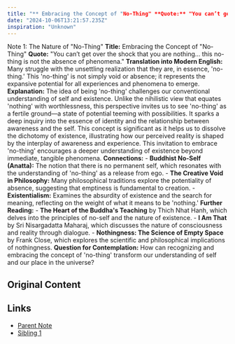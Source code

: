 ```yaml
---
title: "** Embracing the Concept of "No-Thing" **Quote:** "You can’t get over the shock that you are nothing... this no-thing is not the absence of phenomena." **Translation into Modern English:** Many struggle with the unsettling realization that they are, in essence, 'no-thing.' This 'no-thing' is not simply void or absence; it represents the expansive potential for all experiences and phenomena to emerge. **Explanation:** The idea of being 'no-thing' challenges our conventional understanding of self and existence. Unlike the nihilistic view that equates 'nothing' with worthlessness, this perspective invites us to see 'no-thing' as a fertile ground—a state of potential teeming with possibilities. It sparks a deep inquiry into the essence of identity and the relationship between awareness and the self. This concept is significant as it helps us to dissolve the dichotomy of existence, illustrating how our perceived reality is shaped by the interplay of awareness and experience. This invitation to embrace 'no-thing' encourages a deeper understanding of existence beyond immediate, tangible phenomena. **Connections:** - **Buddhist No-Self (Anatta):** The notion that there is no permanent self, which resonates with the understanding of 'no-thing' as a release from ego. - **The Creative Void in Philosophy:** Many philosophical traditions explore the potentiality of absence, suggesting that emptiness is fundamental to creation. - **Existentialism:** Examines the absurdity of existence and the search for meaning, reflecting on the weight of what it means to be 'nothing.' **Further Reading:** - **The Heart of the Buddha's Teaching** by Thich Nhat Hanh, which delves into the principles of no-self and the nature of existence. - **I Am That** by Sri Nisargadatta Maharaj, which discusses the nature of consciousness and reality through dialogue. - **Nothingness: The Science of Empty Space** by Frank Close, which explores the scientific and philosophical implications of nothingness. **Question for Contemplation:** How can recognizing and embracing the concept of 'no-thing' transform our understanding of self and our place in the universe?"
date: "2024-10-06T13:21:57.235Z"
inspiration: "Unknown"
---
```



Note 1: The Nature of "No-Thing" **Title:** Embracing the Concept of "No-Thing" **Quote:** "You can’t get over the shock that you are nothing... this no-thing is not the absence of phenomena." **Translation into Modern English:** Many struggle with the unsettling realization that they are, in essence, 'no-thing.' This 'no-thing' is not simply void or absence; it represents the expansive potential for all experiences and phenomena to emerge. **Explanation:** The idea of being 'no-thing' challenges our conventional understanding of self and existence. Unlike the nihilistic view that equates 'nothing' with worthlessness, this perspective invites us to see 'no-thing' as a fertile ground—a state of potential teeming with possibilities. It sparks a deep inquiry into the essence of identity and the relationship between awareness and the self. This concept is significant as it helps us to dissolve the dichotomy of existence, illustrating how our perceived reality is shaped by the interplay of awareness and experience. This invitation to embrace 'no-thing' encourages a deeper understanding of existence beyond immediate, tangible phenomena. **Connections:** - **Buddhist No-Self (Anatta):** The notion that there is no permanent self, which resonates with the understanding of 'no-thing' as a release from ego. - **The Creative Void in Philosophy:** Many philosophical traditions explore the potentiality of absence, suggesting that emptiness is fundamental to creation. - **Existentialism:** Examines the absurdity of existence and the search for meaning, reflecting on the weight of what it means to be 'nothing.' **Further Reading:** - **The Heart of the Buddha's Teaching** by Thich Nhat Hanh, which delves into the principles of no-self and the nature of existence. - **I Am That** by Sri Nisargadatta Maharaj, which discusses the nature of consciousness and reality through dialogue. - **Nothingness: The Science of Empty Space** by Frank Close, which explores the scientific and philosophical implications of nothingness. **Question for Contemplation:** How can recognizing and embracing the concept of 'no-thing' transform our understanding of self and our place in the universe?

## Original Content



## Links

- [Parent Note](/parent-note.md)
- [Sibling 1](/zettel1.md)
